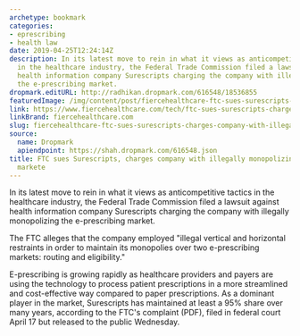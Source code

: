 ```yaml
---
archetype: bookmark
categories:
- eprescribing
- health law
date: 2019-04-25T12:24:14Z
description: In its latest move to rein in what it views as anticompetitive tactics
  in the healthcare industry, the Federal Trade Commission filed a lawsuit against
  health information company Surescripts charging the company with illegally monopolizing
  the e-prescribing market.
dropmark.editURL: http://radhikan.dropmark.com/616548/18536855
featuredImage: /img/content/post/fiercehealthcare-ftc-sues-surescripts-charges-company-with-illegally-monopolizing-e-prescribing-markete.jpg
link: https://www.fiercehealthcare.com/tech/ftc-sues-surescripts-charges-company-illegally-monopolizing-e-prescribing-market
linkBrand: fiercehealthcare.com
slug: fiercehealthcare-ftc-sues-surescripts-charges-company-with-illegally-monopolizing-e-prescribing-markete
source:
  name: Dropmark
  apiendpoint: https://shah.dropmark.com/616548.json
title: FTC sues Surescripts, charges company with illegally monopolizing e-prescribing
  markete
---
```

In its latest move to rein in what it views as anticompetitive tactics in the healthcare industry, the Federal Trade Commission filed a lawsuit against health information company Surescripts charging the company with illegally monopolizing the e-prescribing market.

The FTC alleges that the company employed "illegal vertical and horizontal restraints in order to maintain its monopolies over two e-prescribing markets: routing and eligibility."

E-prescribing is growing rapidly as healthcare providers and payers are using the technology to process patient prescriptions in a more streamlined and cost-effective way compared to paper prescriptions. As a dominant player in the market, Surescripts has maintained at least a 95% share over many years, according to the FTC's complaint (PDF), filed in federal court April 17 but released to the public Wednesday. 

